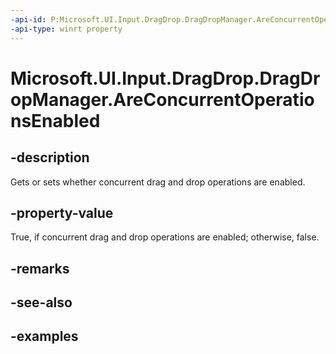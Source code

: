 ```yaml
---
-api-id: P:Microsoft.UI.Input.DragDrop.DragDropManager.AreConcurrentOperationsEnabled
-api-type: winrt property
---
```


# Microsoft.UI.Input.DragDrop.DragDropManager.AreConcurrentOperationsEnabled

<!--
public bool AreConcurrentOperationsEnabled { get; set; }
-->

## -description

Gets or sets whether concurrent drag and drop operations are enabled.

## -property-value

True, if concurrent drag and drop operations are enabled; otherwise, false.

## -remarks

## -see-also

## -examples

